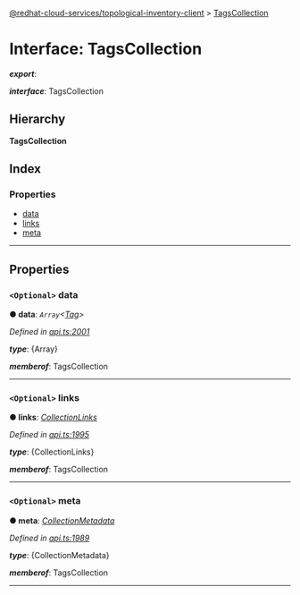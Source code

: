 [@redhat-cloud-services/topological-inventory-client](../README.md) > [TagsCollection](../interfaces/tagscollection.md)

# Interface: TagsCollection

*__export__*: 

*__interface__*: TagsCollection

## Hierarchy

**TagsCollection**

## Index

### Properties

* [data](tagscollection.md#data)
* [links](tagscollection.md#links)
* [meta](tagscollection.md#meta)

---

## Properties

<a id="data"></a>

### `<Optional>` data

**● data**: *`Array`<[Tag](tag.md)>*

*Defined in [api.ts:2001](https://github.com/RedHatInsights/javascript-clients/blob/master/packages/topological-inventory/api.ts#L2001)*

*__type__*: {Array}

*__memberof__*: TagsCollection

___
<a id="links"></a>

### `<Optional>` links

**● links**: *[CollectionLinks](collectionlinks.md)*

*Defined in [api.ts:1995](https://github.com/RedHatInsights/javascript-clients/blob/master/packages/topological-inventory/api.ts#L1995)*

*__type__*: {CollectionLinks}

*__memberof__*: TagsCollection

___
<a id="meta"></a>

### `<Optional>` meta

**● meta**: *[CollectionMetadata](collectionmetadata.md)*

*Defined in [api.ts:1989](https://github.com/RedHatInsights/javascript-clients/blob/master/packages/topological-inventory/api.ts#L1989)*

*__type__*: {CollectionMetadata}

*__memberof__*: TagsCollection

___

